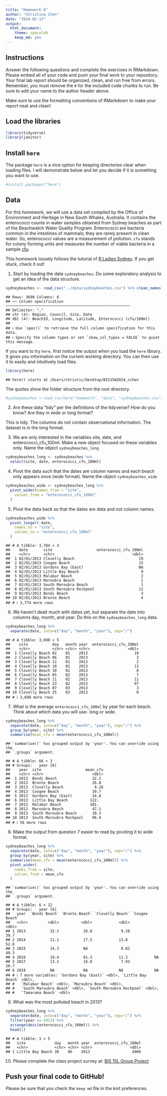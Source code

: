 ```yaml
---
title: "Homework 8"
author: "Christina Chen"
date: "2024-02-13"
output:
  html_document: 
    theme: spacelab
    keep_md: yes
---
```




## Instructions
Answer the following questions and complete the exercises in RMarkdown. Please embed all of your code and push your final work to your repository. Your final lab report should be organized, clean, and run free from errors. Remember, you must remove the `#` for the included code chunks to run. Be sure to add your name to the author header above.  

Make sure to use the formatting conventions of RMarkdown to make your report neat and clean!  

## Load the libraries

```r
library(tidyverse)
library(janitor)
```

## Install `here`
The package `here` is a nice option for keeping directories clear when loading files. I will demonstrate below and let you decide if it is something you want to use.  

```r
#install.packages("here")
```

## Data
For this homework, we will use a data set compiled by the Office of Environment and Heritage in New South Whales, Australia. It contains the enterococci counts in water samples obtained from Sydney beaches as part of the Beachwatch Water Quality Program. Enterococci are bacteria common in the intestines of mammals; they are rarely present in clean water. So, enterococci values are a measurement of pollution. `cfu` stands for colony forming units and measures the number of viable bacteria in a sample [cfu](https://en.wikipedia.org/wiki/Colony-forming_unit).   

This homework loosely follows the tutorial of [R Ladies Sydney](https://rladiessydney.org/). If you get stuck, check it out!  

1. Start by loading the data `sydneybeaches`. Do some exploratory analysis to get an idea of the data structure.

```r
sydneybeaches <- read_csv("../data/sydneybeaches.csv") %>% clean_names()
```

```
## Rows: 3690 Columns: 8
## ── Column specification ────────────────────────────────────────────────────────
## Delimiter: ","
## chr (4): Region, Council, Site, Date
## dbl (4): BeachId, Longitude, Latitude, Enterococci (cfu/100ml)
## 
## ℹ Use `spec()` to retrieve the full column specification for this data.
## ℹ Specify the column types or set `show_col_types = FALSE` to quiet this message.
```

If you want to try `here`, first notice the output when you load the `here` library. It gives you information on the current working directory. You can then use it to easily and intuitively load files.

```r
library(here)
```

```
## here() starts at /Users/christic/Desktop/BIS15W2024_cchen
```

The quotes show the folder structure from the root directory.

```r
#sydneybeaches <-read_csv(here("homework", "data", "sydneybeaches.csv")) %>% clean_names()
```

2. Are these data "tidy" per the definitions of the tidyverse? How do you know? Are they in wide or long format?

This is tidy. The columns do not contain observational information. The dataset is in the long format.

3. We are only interested in the variables site, date, and enterococci_cfu_100ml. Make a new object focused on these variables only. Name the object `sydneybeaches_long`


```r
sydneybeaches_long <- sydneybeaches %>%
  select(site, date, enterococci_cfu_100ml)
```

4. Pivot the data such that the dates are column names and each beach only appears once (wide format). Name the object `sydneybeaches_wide`


```r
sydneybeaches_wide <- sydneybeaches_long %>%
  pivot_wider(names_from = "site",
    values_from = "enterococci_cfu_100ml"
  )
```

5. Pivot the data back so that the dates are data and not column names.


```r
sydneybeaches_wide %>%
  pivot_longer(-date,
    names_to = "site",
    values_to = "enterococci_cfu_100ml"
  )
```

```
## # A tibble: 3,784 × 3
##    date       site                    enterococci_cfu_100ml
##    <chr>      <chr>                                   <dbl>
##  1 02/01/2013 Clovelly Beach                             19
##  2 02/01/2013 Coogee Beach                               15
##  3 02/01/2013 Gordons Bay (East)                         NA
##  4 02/01/2013 Little Bay Beach                            9
##  5 02/01/2013 Malabar Beach                               2
##  6 02/01/2013 Maroubra Beach                              1
##  7 02/01/2013 South Maroubra Beach                        1
##  8 02/01/2013 South Maroubra Rockpool                    12
##  9 02/01/2013 Bondi Beach                                 3
## 10 02/01/2013 Bronte Beach                                4
## # ℹ 3,774 more rows
```

6. We haven't dealt much with dates yet, but separate the date into columns day, month, and year. Do this on the `sydneybeaches_long` data.


```r
sydneybeaches_long %>%
  separate(date, into=c("day", "month", "year"), sep="/")
```

```
## # A tibble: 3,690 × 5
##    site           day   month year  enterococci_cfu_100ml
##    <chr>          <chr> <chr> <chr>                 <dbl>
##  1 Clovelly Beach 02    01    2013                     19
##  2 Clovelly Beach 06    01    2013                      3
##  3 Clovelly Beach 12    01    2013                      2
##  4 Clovelly Beach 18    01    2013                     13
##  5 Clovelly Beach 30    01    2013                      8
##  6 Clovelly Beach 05    02    2013                      7
##  7 Clovelly Beach 11    02    2013                     11
##  8 Clovelly Beach 23    02    2013                     97
##  9 Clovelly Beach 07    03    2013                      3
## 10 Clovelly Beach 25    03    2013                      0
## # ℹ 3,680 more rows
```

7. What is the average `enterococci_cfu_100ml` by year for each beach. Think about which data you will use- long or wide.


```r
sydneybeaches_long %>%
  separate(date, into=c("day", "month", "year"), sep="/") %>%
  group_by(year, site) %>%
  summarise(mean_cfu = mean(enterococci_cfu_100ml))
```

```
## `summarise()` has grouped output by 'year'. You can override using the
## `.groups` argument.
```

```
## # A tibble: 66 × 3
## # Groups:   year [6]
##    year  site                    mean_cfu
##    <chr> <chr>                      <dbl>
##  1 2013  Bondi Beach                32.2 
##  2 2013  Bronte Beach               26.8 
##  3 2013  Clovelly Beach              9.28
##  4 2013  Coogee Beach               39.7 
##  5 2013  Gordons Bay (East)         24.8 
##  6 2013  Little Bay Beach          122.  
##  7 2013  Malabar Beach             101.  
##  8 2013  Maroubra Beach             47.1 
##  9 2013  South Maroubra Beach       39.3 
## 10 2013  South Maroubra Rockpool    96.4 
## # ℹ 56 more rows
```

8. Make the output from question 7 easier to read by pivoting it to wide format.


```r
sydneybeaches_long %>%
  separate(date, into=c("day", "month", "year"), sep="/") %>%
  group_by(year, site) %>%
  summarise(mean_cfu = mean(enterococci_cfu_100ml)) %>%
  pivot_wider(
    names_from = site,
    values_from = mean_cfu
  )
```

```
## `summarise()` has grouped output by 'year'. You can override using the
## `.groups` argument.
```

```
## # A tibble: 6 × 12
## # Groups:   year [6]
##   year  `Bondi Beach` `Bronte Beach` `Clovelly Beach` `Coogee Beach`
##   <chr>         <dbl>          <dbl>            <dbl>          <dbl>
## 1 2013           32.2           26.8             9.28           39.7
## 2 2014           11.1           17.5            13.8            52.6
## 3 2015           14.3           NA               8.82           40.3
## 4 2016           19.4           61.3            11.3            NA  
## 5 2017           13.2           16.8             7.93           20.7
## 6 2018           NA             NA              NA              NA  
## # ℹ 7 more variables: `Gordons Bay (East)` <dbl>, `Little Bay Beach` <dbl>,
## #   `Malabar Beach` <dbl>, `Maroubra Beach` <dbl>,
## #   `South Maroubra Beach` <dbl>, `South Maroubra Rockpool` <dbl>,
## #   `Tamarama Beach` <dbl>
```

9. What was the most polluted beach in 2013?


```r
sydneybeaches_long %>%
  separate(date, into=c("day", "month", "year"), sep="/") %>%
  filter(year == 2013) %>%
  arrange(desc(enterococci_cfu_100ml)) %>%
  head(1)
```

```
## # A tibble: 1 × 5
##   site             day   month year  enterococci_cfu_100ml
##   <chr>            <chr> <chr> <chr>                 <dbl>
## 1 Little Bay Beach 30    06    2013                   4900
```

10. Please complete the class project survey at: [BIS 15L Group Project](https://forms.gle/H2j69Z3ZtbLH3efW6)

## Push your final code to GitHub!
Please be sure that you check the `keep md` file in the knit preferences.   
